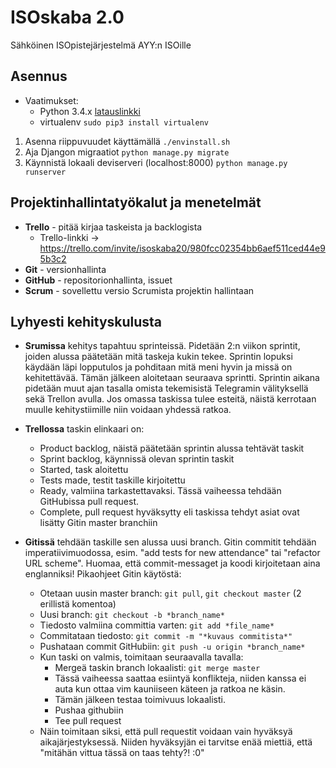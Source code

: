# ISOskaba 2.0
Sähköinen ISOpistejärjestelmä AYY:n ISOille

## Asennus

- Vaatimukset: 
  * Python 3.4.x [latauslinkki](https://www.python.org/downloads/release/python-340/)
  * virtualenv `sudo pip3 install virtualenv`
1. Asenna riippuvuudet käyttämällä `./envinstall.sh`
2. Aja Djangon migraatiot `python manage.py migrate`
3. Käynnistä lokaali deviserveri (localhost:8000) `python manage.py runserver`

## Projektinhallintatyökalut ja menetelmät

- **Trello** - pitää kirjaa taskeista ja backlogista
  * Trello-linkki -> https://trello.com/invite/isoskaba20/980fcc02354bb6aef511ced44e95b3c2 
- **Git** - versionhallinta
- **GitHub** - repositorionhallinta, issuet
- **Scrum** - sovellettu versio Scrumista projektin hallintaan

## Lyhyesti kehityskulusta

- **Srumissa** kehitys tapahtuu sprinteissä. Pidetään 2:n viikon sprintit, joiden alussa päätetään mitä taskeja kukin tekee. Sprintin lopuksi käydään läpi lopputulos ja pohditaan mitä meni hyvin ja missä on kehitettävää. Tämän jälkeen aloitetaan seuraava sprintti. Sprintin aikana pidetään muut ajan tasalla omista tekemisistä Telegramin välityksellä sekä Trellon avulla. Jos omassa taskissa tulee esteitä, näistä kerrotaan muulle kehitystiimille niin voidaan yhdessä ratkoa. 
- **Trellossa** taskin elinkaari on:
  * Product backlog, näistä päätetään sprintin alussa tehtävät taskit
  * Sprint backlog, käynnissä olevan sprintin taskit
  * Started, task aloitettu
  * Tests made, testit taskille kirjoitettu
  * Ready, valmiina tarkastettavaksi. Tässä vaiheessa tehdään GitHubissa pull request.
  * Complete, pull request hyväksytty eli taskissa tehdyt asiat ovat lisätty Gitin master branchiin
  
- **Gitissä** tehdään taskille sen alussa uusi branch. Gitin commitit tehdään imperatiivimuodossa, esim. "add tests for new attendance" tai "refactor URL scheme". Huomaa, että commit-messaget ja koodi kirjoitetaan aina englanniksi! Pikaohjeet Gitin käytöstä:
  * Otetaan uusin master branch: `git pull`, `git checkout master` (2 erillistä komentoa)
  * Uusi branch: `git checkout -b *branch_name*`
  * Tiedosto valmiina committia varten: `git add *file_name*`
  * Commitataan tiedosto: `git commit -m "*kuvaus commitista*"`
  * Pushataan commit GitHubiin: `git push -u origin *branch_name*` 
  * Kun taski on valmis, toimitaan seuraavalla tavalla:
    * Mergeä taskin branch lokaalisti: `git merge master`
    * Tässä vaiheessa saattaa esiintyä konflikteja, niiden kanssa ei auta kun ottaa vim kauniiseen käteen ja ratkoa ne käsin.
    * Tämän jälkeen testaa toimivuus lokaalisti.
    * Pushaa githubiin
    * Tee pull request
  * Näin toimitaan siksi, että pull requestit voidaan vain hyväksyä aikajärjestyksessä. Niiden hyväksyjän ei tarvitse enää miettiä, että "mitähän vittua tässä on taas tehty?! :0" 
  
